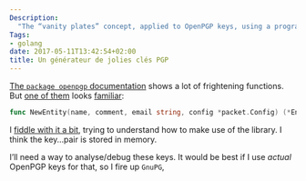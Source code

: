 ```yaml
---
Description:
  "The “vanity plates” concept, applied to OpenPGP keys, using a program I wrote"
Tags:
- golang
date: 2017-05-11T13:42:54+02:00
title: Un générateur de jolies clés PGP
---
```


<!-- Introduction here -->

[The `package openpgp` documentation](https://godoc.org/golang.org/x/crypto/openpgp) shows a lot
of frightening functions. But [one of them](https://godoc.org/golang.org/x/crypto/openpgp#NewEntity)
looks [familiar](http://www.dewinter.com/gnupg_howto/english/GPGMiniHowto-3.html#ss3.1):

```go
func NewEntity(name, comment, email string, config *packet.Config) (*Entity, error)
```

I [fiddle with it a bit](https://gist.github.com/Diti/1db81b7e14c2e505a53afb794fac9c1c), trying to
understand how to make use of the library. I think the key…pair is stored in memory.

I’ll need a way to analyse/debug these keys. It would be best if I use *actual* OpenPGP keys for
that, so I fire up `GnuPG`, 